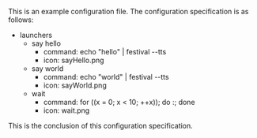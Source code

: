 This is an example configuration file. The configuration specification is as follows:

- launchers
   - say hello
      - command: echo "hello" | festival --tts
      - icon: sayHello.png
   - say world
      - command: echo "world" | festival --tts
      - icon: sayWorld.png
   - wait
      - command: for ((x = 0; x < 10; ++x)); do :; done
      - icon: wait.png

This is the conclusion of this configuration specification.
